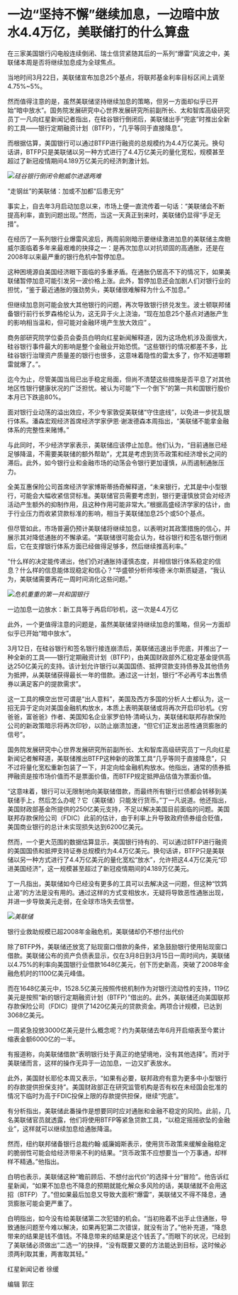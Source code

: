 # 一边“坚持不懈”继续加息，一边暗中放水4.4万亿，美联储打的什么算盘

在三家美国银行闪电般连续倒闭、瑞士信贷紧随其后的一系列“爆雷”风波之中，美联储本周是否将继续加息成为全球焦点。

当地时间3月22日，美联储宣布加息25个基点，将联邦基金利率目标区间上调至4.75%~5%。

然而值得注意的是，虽然美联储坚持继续加息的策略，但另一方面却似乎已开始“暗中放水”。国务院发展研究中心世界发展研究所前副所长、太和智库高级研究员丁一凡向红星新闻记者指出，在硅谷银行倒闭后，美联储出手“兜底”时推出全新的工具——银行定期融资计划（BTFP），“几乎等同于直接降息”。

而根据估算，美国银行可以通过BTFP进行融资的总规模约为4.4万亿美元。换句话讲，BTFP只是美联储以另一种方式进行了4.4万亿美元的量化宽松，规模甚至超过了新冠疫情期间4.189万亿美元的经济刺激计划。

![](https://inews.gtimg.com/news_bt/OmTO4HlEGXVHPhhQFqjHbYrnAC62yopvEgPLDs7fN1ZoIAA/1000)_硅谷银行倒闭令鲍威尔进退两难_

“走钢丝”的美联储：加或不加都“后患无穷”

事实上，自去年3月启动加息以来，市场上便一直流传着一句话：“美联储会不断提高利率，直到问题出现。”然而，当这一天真正到来时，美联储仍显得“手足无措”。

在经历了一系列银行业爆雷风波后，两周前刚暗示要继续激进加息的美联储主席鲍威尔面临着多年来最艰难的抉择之一：是再次加息以对抗顽固的高通胀，还是在2008年以来最严重的银行危机中暂停加息。

这种困境源自美国经济眼下面临的多重矛盾。在通胀仍居高不下的情况下，如果美联储暂停加息可能引发另一波价格上涨。此外，暂停加息还会加剧人们对银行业的担忧，“鉴于最近通胀的强劲势头，美联储很难解释为什么不加息。”

但继续加息则可能会放大其他银行的问题，再次导致银行挤兑发生。波士顿联邦储备银行前行长罗森格伦认为，这无异于火上浇油，“现在加息25个基点对通胀产生的影响相当温和，但可能对金融环境产生放大效应”
。

商务部研究院学位委员会委员白明向红星新闻解释道，因为这场危机涉及面很大，硅谷银行事件最大的影响是整个金融业开始恐慌。“这些银行的情况都差不多，比硅谷银行治理资产质量差的银行也很多，这意味着隐性的雷太多了，你不知道哪颗雷就爆了。”。

迄今为止，尽管美国当局已出手稳定局面，但尚不清楚这些措施是否平息了对其他地区性银行健康状况的广泛担忧。被认为可能“下一个倒下”的第一共和国银行股价本月已下跌逾80%。

面对银行业动荡的溢出效应，不少专家敦促美联储“守住底线”，以免进一步扰乱银行体系。潘森宏观经济首席经济学家伊恩·谢泼德森本周指出，“美联储不能拿金融体系的完整性来赌博。”

与此同时，不少经济学家表示，美联储应该停止加息。他们认为，“目前通胀已经足够降温，不需要美联储的额外帮助”，尤其是考虑到货币政策和经济增长之间的滞后。此外，如今银行业和金融市场的动荡会令银行更加谨慎，从而遏制通胀压力。

全美互惠保险公司首席经济学家博斯蒂扬奇解释道，“未来银行，尤其是中小型银行，可能会大幅收紧信贷标准。美联储官员需要考虑到，银行更谨慎放贷会对经济活动产生额外的抑制作用，且这种作用可能非常大。”根据高盛经济学家的估计，由于行业压力而收紧贷款标准的影响，相当于美联储加息25个或50个基点。

但尽管如此，市场普遍仍预计美联储将继续加息，以表明对其政策措施的信心，并展示其对降低通胀的不懈承诺。“美联储很可能会认为，硅谷银行和签名银行倒闭后，它在支撑银行体系方面已经做得足够多，然后继续推高利率。”

“什么样的决定能传递出，他们仍对通胀持谨慎态度，并相信银行体系稳定的信息？什么样的信息能体现稳定和信心？”华盛顿分析师埃德·米尔斯质疑道，“我认为，美联储需要再花一周时间消化这些问题。”

![](https://inews.gtimg.com/news_bt/Oi_zHYsNthrXI3kHviFsPOngej4C40D0Hvk-_xysO4X_sAA/1000)_危机重重的第一共和国银行_

一边加息一边放水：新工具等于再启印钞机，这一次是4.4万亿

此外，一个更值得注意的问题是，虽然美联储坚持继续加息的策略，但另一方面却似乎已开始“暗中放水”。

3月12日，在硅谷银行和签名银行接连崩溃后，美联储迅速出手兜底，并推出了一种全新的工具——银行定期融资计划（BTFP），由美国财政部外汇稳定基金提供高达250亿美元的支持。该计划允许银行以美国国债、抵押贷款支持债券及其他债务为抵押，从美联储获得最长一年的借款。通过这一计划，银行“不必再亏本出售债券以满足客户的提款需求”。

这一工具的横空出世可谓是“出人意料”，美国及西方多国的分析人士都认为，这一招无异于定向对美国金融机构放水，本质上表明美联储或将再次开启印钞机。《穷爸爸，富爸爸》作者、美国知名企业家罗伯特·清崎认为，美联储和联邦存款保险公司的新政策暗示将再次印钞，以防止崩溃加速，“但它们正发出恶性通货膨胀的信号”。

国务院发展研究中心世界发展研究所前副所长、太和智库高级研究员丁一凡向红星新闻记者解释道，美联储推出BTFP这种新的政策工具“几乎等同于直接降息”，只不过将量化宽松重新包装了一下，并定向给金融机构放水。他指出，通常的债券抵押融资是按市场价值而不是票面价值，而BTFP规定抵押品估值为票面价值。

“这意味着，银行可以无限制地向美联储借款，而最终所有银行烂债都会转移到美联储手上，然后怎么办呢？它（美联储）只能发行货币。”丁一凡说道。他还指出，美国财政部基金所提供的250亿美元支持，不足以解决美国目前面临的问题。美国联邦存款保险公司（FDIC）此前的估计，由于利率上升导致政府债券组合贬值，美国商业银行的总计未实现损失达到6200亿美元。

然而，一个更大范围的数据估算显示，美国银行持有的、可以通过BTFP进行融资的美国国债和抵押支持证券总规模约为4.4万亿美元。换句话讲，BTFP只是美联储以另一种方式进行了4.4万亿美元的量化宽松“放水”，允许把这4.4万亿美元“印进美国经济”，这一规模甚至超过了新冠疫情期间的4.189万亿美元。

丁一凡指出，美联储如今已经没有更多的工具可以去解决这一问题，但这种“饮鸩止渴”的方法是没有用的。通过这样的方式变相放水，无疑将导致恶性通胀出现，并进一步导致美元走弱，在全球市场失去信誉。

![](https://inews.gtimg.com/news_bt/OfuZMvjenQIYdAWsr4325drHekNsiXWwaIoifGtHR-xJwAA/1000)_美联储_

银行业救助规模已超2008年金融危机，美联储却仍不想付出代价

除了BTFP外，美联储还放宽了贴现窗口借款的条件，紧急鼓励银行使用贴现窗口借款。美联储公布的资产负债表显示，仅在3月8日到3月15日一周时间内，美联储以4.75%的利率向美国银行业借款1648亿美元，创下历史新高，突破了2008年金融危机时的1100亿美元峰值。

而在1648亿美元中，1528.5亿美元按照传统机制作为对银行流动性的支持，119亿美元是按照“新的银行定期融资计划（BTFP）”借出的。此外，美联储还向美国联邦存款保险公司（FDIC）提供了1420亿美元的贷款资金。两项合计规模，已达到3068亿美元。

一周紧急投放3000亿美元是什么概念呢？约为美联储去年6月开启缩表至今累计缩表金额6000亿的一半。

有报道称，向美联储借款“表明银行处于真正的绝望境地，没有其他选择”。而对于美联储而言，这样的操作无异于一边加息，一边又扩表放水。

此外，美国财长耶伦本周又表示，“如果有必要，联邦政府有意为更多中小型银行的存款提供担保支持”。美国财政部正在研究监管机构是否有权在未经国会批准的情况下临时为高于FDIC投保上限的存款提供担保，继续“兜底”。

有分析指出，美联储此番操作是想要同时应对通胀和金融不稳定的风险。此前，几名美联储官员就透露，他们将使用BTFP等紧急贷款工具，“以稳定摇摇欲坠的金融业”，这样就可以继续加息给通胀降温。

然而，纽约联邦储备银行总裁约翰·威廉姆斯表示，使用货币政策来缓解金融稳定的脆弱性可能会给经济带来不利的结果。“货币政策不应想要当一个万事通，却样样不精通。”他指出。

白明也表示，美联储这种“瞻前顾后、不想付出代价”的选择十分“冒险”。他告诉红星新闻，“如果不加息也不降息的预期就能化解众多风险的话，美联储就不会用这招（BTFP）了。”但如果最后加息又导致大面积“爆雷”，美联储又不得不降息，通货膨胀可能会更严重了。

白明指出，如今没有给美联储第二次犯错的机会。“当初拖着不出手止住通胀，导致通胀问题至今难以解决，如果再犯第二次错误，就没有治了。”他补充道，“降息带来的结果是钱不值钱。不降息带来的结果是这个钱丢了。”而眼下的状况，已经到了美联储必须做出“二选一”的抉择，“没有既要又要的方法能达到目标，这时候必须两利取其重，两害取其轻。”

红星新闻记者 徐缓

编辑 郭庄


